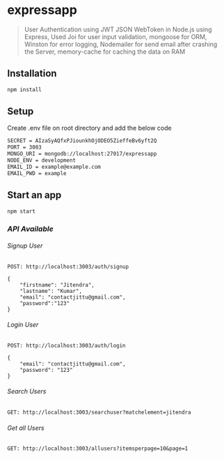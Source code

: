 # expressapp
> User Authentication using JWT JSON WebToken in Node.js using Express, Used Joi for user input validation, mongoose for ORM, Winston for error logging, Nodemailer for send email after crashing the Server, memory-cache for caching the data on RAM

## Installation

```sh
npm install
```

## Setup
Create .env file on root directory and add the below code
```sh
SECRET = AIzaSyAQfxPJiounkhOjODEO5ZieffeBv6yft2Q
PORT = 3003
MONGO_URI = mongodb://localhost:27017/expressapp
NODE_ENV = development
EMAIL_ID = example@example.com
EMAIL_PWD = example
```

## Start an app

```sh
npm start
```

### *API Available*

###### *Signup User*

	POST: http://localhost:3003/auth/signup

	{
		"firstname": "Jitendra",
		"lastname": "Kumar",
		"email": "contactjittu@gmail.com",
		"password":"123"
	}
  
###### *Login User*

	POST: http://localhost:3003/auth/login

	{
		"email": "contactjittu@gmail.com",
		"password": "123"
	}

###### *Search Users*

	GET: http://localhost:3003/searchuser?matchelement=jitendra
  
###### *Get all Users*

	GET: http://localhost:3003/allusers?itemsperpage=10&page=1
